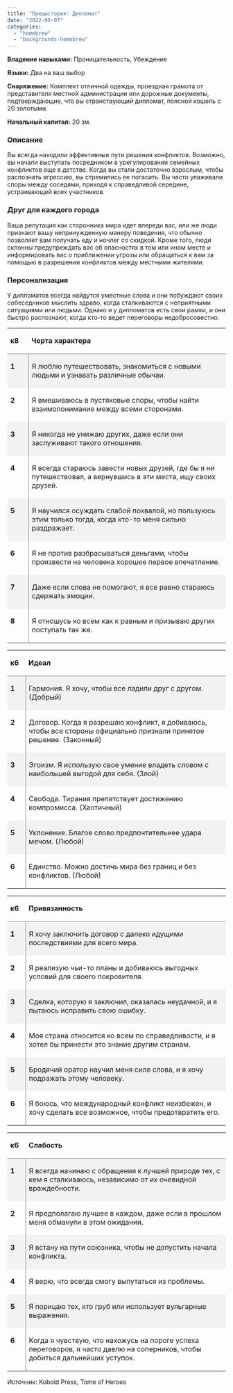 ```yaml
---
title: "Предыстория: Дипломат"
date: "2022-08-07"
categories: 
  - "homebrew"
  - "backgrounds-homebrew"
---
```


**Владение навыками:** Проницательность, Убеждение

**Языки:** Два на ваш выбор

**Снаряжение:** Комплект отличной одежды, проездная грамота от представителя местной администрации или дорожные документы, подтверждающие, что вы странствующий дипломат, поясной кошель с 20 золотыми.

**Начальный капитал:** 20 зм.

### Описание

Вы всегда находили эффективные пути решения конфликтов. Возможно, вы начали выступать посредником в урегулировании семейных конфликтов еще в детстве. Когда вы стали достаточно взрослым, чтобы распознать агрессию, вы стремились ее погасить. Вы часто улаживали споры между соседями, приходя к справедливой середине, устраивающей всех участников.

### Друг для каждого города

Ваша репутация как сторонника мира идет впереди вас, или же люди признают вашу непринужденную манеру поведения, что обычно позволяет вам получать еду и ночлег со скидкой. Кроме того, люди склонны предупреждать вас об опасностях в том или ином месте и информировать вас о приближении угрозы или обращаться к вам за помощью в разрешении конфликтов между местными жителями.

### Персонализация

У дипломатов всегда найдутся уместные слова и они побуждают своих собеседников мыслить здраво, когда сталкиваются с неприятными ситуациями или людьми. Однако и у дипломатов есть свои рамки, и они быстро распознают, когда кто-то ведет переговоры недобросовестно.

<table style="border-collapse:collapse" border="0"><colgroup><col style="width:56px"><col style="width:590px"></colgroup><tbody valign="top"><tr><td style="padding-left: 7px; padding-right: 7px; border-bottom:  solid #7f7f7f 0.5pt"><p><strong>к8</strong></p></td><td style="padding-left: 7px; padding-right: 7px; border-bottom:  solid #7f7f7f 0.5pt"><p><strong>Черта характера</strong></p></td></tr><tr style="background: #f2f2f2"><td style="padding-left: 7px; padding-right: 7px; border-right:  solid #7f7f7f 0.5pt"><p><strong>1</strong></p></td><td style="padding-left: 7px; padding-right: 7px"><p>Я люблю путешествовать, знакомиться с новыми людьми и узнавать различные обычаи.</p></td></tr><tr><td style="padding-left: 7px; padding-right: 7px; border-right:  solid #7f7f7f 0.5pt"><p><strong>2</strong></p></td><td style="padding-left: 7px; padding-right: 7px"><p>Я вмешиваюсь в пустяковые споры, чтобы найти взаимопонимание между всеми сторонами.</p></td></tr><tr style="background: #f2f2f2"><td style="padding-left: 7px; padding-right: 7px; border-right:  solid #7f7f7f 0.5pt"><p><strong>3</strong></p></td><td style="padding-left: 7px; padding-right: 7px"><p>Я никогда не унижаю других, даже если они заслуживают такого отношения.</p></td></tr><tr><td style="padding-left: 7px; padding-right: 7px; border-right:  solid #7f7f7f 0.5pt"><p><strong>4</strong></p></td><td style="padding-left: 7px; padding-right: 7px"><p>Я всегда стараюсь завести новых друзей, где бы я ни путешествовал, а вернувшись в эти места, ищу своих друзей.</p></td></tr><tr style="background: #f2f2f2"><td style="padding-left: 7px; padding-right: 7px; border-right:  solid #7f7f7f 0.5pt"><p><strong>5</strong></p></td><td style="padding-left: 7px; padding-right: 7px"><p>Я научился осуждать слабой похвалой, но пользуюсь этим только тогда, когда кто-то меня сильно раздражает.</p></td></tr><tr><td style="padding-left: 7px; padding-right: 7px; border-right:  solid #7f7f7f 0.5pt"><p><strong>6</strong></p></td><td style="padding-left: 7px; padding-right: 7px"><p>Я не против разбрасываться деньгами, чтобы произвести на человека хорошее первое впечатление.</p></td></tr><tr style="background: #f2f2f2"><td style="padding-left: 7px; padding-right: 7px; border-right:  solid #7f7f7f 0.5pt"><p><strong>7</strong></p></td><td style="padding-left: 7px; padding-right: 7px"><p>Даже если слова не помогают, я все равно стараюсь сдержать эмоции.</p></td></tr><tr><td style="padding-left: 7px; padding-right: 7px; border-right:  solid #7f7f7f 0.5pt"><p><strong>8</strong></p></td><td style="padding-left: 7px; padding-right: 7px"><p>Я отношусь ко всем как к равным и призываю других поступать так же.</p></td></tr></tbody></table>

<table style="border-collapse:collapse" border="0"><colgroup><col style="width:46px"><col style="width:600px"></colgroup><tbody valign="top"><tr><td style="padding-left: 7px; padding-right: 7px; border-bottom:  solid #7f7f7f 0.5pt"><p><strong>к6</strong></p></td><td style="padding-left: 7px; padding-right: 7px; border-bottom:  solid #7f7f7f 0.5pt"><p><strong>Идеал</strong></p></td></tr><tr style="background: #f2f2f2"><td style="padding-left: 7px; padding-right: 7px; border-right:  solid #7f7f7f 0.5pt"><p><strong>1</strong></p></td><td style="padding-left: 7px; padding-right: 7px"><p>Гармония. Я хочу, чтобы все ладили друг с другом. (Добрый)</p></td></tr><tr><td style="padding-left: 7px; padding-right: 7px; border-right:  solid #7f7f7f 0.5pt"><p><strong>2</strong></p></td><td style="padding-left: 7px; padding-right: 7px"><p>Договор. Когда я разрешаю конфликт, я добиваюсь, чтобы все стороны официально признали принятое решение. (Законный)</p></td></tr><tr style="background: #f2f2f2"><td style="padding-left: 7px; padding-right: 7px; border-right:  solid #7f7f7f 0.5pt"><p><strong>3</strong></p></td><td style="padding-left: 7px; padding-right: 7px"><p>Эгоизм. Я использую свое умение владеть словом с наибольшей выгодой для себя. (Злой)</p></td></tr><tr><td style="padding-left: 7px; padding-right: 7px; border-right:  solid #7f7f7f 0.5pt"><p><strong>4</strong></p></td><td style="padding-left: 7px; padding-right: 7px"><p>Свобода. Тирания препятствует достижению компромисса. (Хаотичный)</p></td></tr><tr style="background: #f2f2f2"><td style="padding-left: 7px; padding-right: 7px; border-right:  solid #7f7f7f 0.5pt"><p><strong>5</strong></p></td><td style="padding-left: 7px; padding-right: 7px"><p>Уклонение. Благое слово предпочтительнее удара мечом. (Любой)</p></td></tr><tr><td style="padding-left: 7px; padding-right: 7px; border-right:  solid #7f7f7f 0.5pt"><p><strong>6</strong></p></td><td style="padding-left: 7px; padding-right: 7px"><p>Единство. Можно достичь мира без границ и без конфликтов. (Любой)</p></td></tr></tbody></table>

<table style="border-collapse:collapse" border="0"><colgroup><col style="width:46px"><col style="width:600px"></colgroup><tbody valign="top"><tr><td style="padding-left: 7px; padding-right: 7px; border-bottom:  solid #7f7f7f 0.5pt"><p><strong>к6</strong></p></td><td style="padding-left: 7px; padding-right: 7px; border-bottom:  solid #7f7f7f 0.5pt"><p><strong>Привязанность</strong></p></td></tr><tr style="background: #f2f2f2"><td style="padding-left: 7px; padding-right: 7px; border-right:  solid #7f7f7f 0.5pt"><p><strong>1</strong></p></td><td style="padding-left: 7px; padding-right: 7px"><p>Я хочу заключить договор с далеко идущими последствиями для всего мира.</p></td></tr><tr><td style="padding-left: 7px; padding-right: 7px; border-right:  solid #7f7f7f 0.5pt"><p><strong>2</strong></p></td><td style="padding-left: 7px; padding-right: 7px"><p>Я реализую чьи-то планы и добиваюсь выгодных условий для своего покровителя.</p></td></tr><tr style="background: #f2f2f2"><td style="padding-left: 7px; padding-right: 7px; border-right:  solid #7f7f7f 0.5pt"><p><strong>3</strong></p></td><td style="padding-left: 7px; padding-right: 7px"><p>Сделка, которую я заключил, оказалась неудачной, и я пытаюсь исправить свою ошибку.</p></td></tr><tr><td style="padding-left: 7px; padding-right: 7px; border-right:  solid #7f7f7f 0.5pt"><p><strong>4</strong></p></td><td style="padding-left: 7px; padding-right: 7px"><p>Моя страна относится ко всем по справедливости, и я хотел бы принести это знание другим странам.</p></td></tr><tr style="background: #f2f2f2"><td style="padding-left: 7px; padding-right: 7px; border-right:  solid #7f7f7f 0.5pt"><p><strong>5</strong></p></td><td style="padding-left: 7px; padding-right: 7px"><p>Бродячий оратор научил меня силе слова, и я хочу подражать этому человеку.</p></td></tr><tr><td style="padding-left: 7px; padding-right: 7px; border-right:  solid #7f7f7f 0.5pt"><p><strong>6</strong></p></td><td style="padding-left: 7px; padding-right: 7px"><p>Я боюсь, что международный конфликт неизбежен, и хочу сделать все возможное, чтобы предотвратить его.</p></td></tr></tbody></table>

<table style="border-collapse:collapse" border="0"><colgroup><col style="width:46px"><col style="width:600px"></colgroup><tbody valign="top"><tr><td style="padding-left: 7px; padding-right: 7px; border-bottom:  solid #7f7f7f 0.5pt"><p><strong>к6</strong></p></td><td style="padding-left: 7px; padding-right: 7px; border-bottom:  solid #7f7f7f 0.5pt"><p><strong>Слабость</strong></p></td></tr><tr style="background: #f2f2f2"><td style="padding-left: 7px; padding-right: 7px; border-right:  solid #7f7f7f 0.5pt"><p><strong>1</strong></p></td><td style="padding-left: 7px; padding-right: 7px"><p>Я всегда начинаю с обращения к лучшей природе тех, с кем я сталкиваюсь, независимо от их очевидной враждебности.</p></td></tr><tr><td style="padding-left: 7px; padding-right: 7px; border-right:  solid #7f7f7f 0.5pt"><p><strong>2</strong></p></td><td style="padding-left: 7px; padding-right: 7px"><p>Я предполагаю лучшее в каждом, даже если в прошлом меня обманули в этом ожидании.</p></td></tr><tr style="background: #f2f2f2"><td style="padding-left: 7px; padding-right: 7px; border-right:  solid #7f7f7f 0.5pt"><p><strong>3</strong></p></td><td style="padding-left: 7px; padding-right: 7px"><p>Я встану на пути союзника, чтобы не допустить начала конфликта.</p></td></tr><tr><td style="padding-left: 7px; padding-right: 7px; border-right:  solid #7f7f7f 0.5pt"><p><strong>4</strong></p></td><td style="padding-left: 7px; padding-right: 7px"><p>Я верю, что всегда смогу выпутаться из проблемы.</p></td></tr><tr style="background: #f2f2f2"><td style="padding-left: 7px; padding-right: 7px; border-right:  solid #7f7f7f 0.5pt"><p><strong>5</strong></p></td><td style="padding-left: 7px; padding-right: 7px"><p>Я порицаю тех, кто груб или использует вульгарные выражения.</p></td></tr><tr><td style="padding-left: 7px; padding-right: 7px; border-right:  solid #7f7f7f 0.5pt"><p><strong>6</strong></p></td><td style="padding-left: 7px; padding-right: 7px"><p>Когда я чувствую, что нахожусь на пороге успеха переговоров, я часто давлю на соперников, чтобы добиться дальнейших уступок.</p></td></tr></tbody></table>

Источник: Kobold Press, Tome of Heroes
